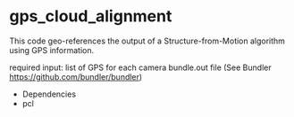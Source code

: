 # gps_cloud_alignment


This code geo-references the output of a Structure-from-Motion algorithm using GPS information.

required input:
list of GPS for each camera
bundle.out file (See Bundler https://github.com/bundler/bundler)

- Dependencies
-   pcl
